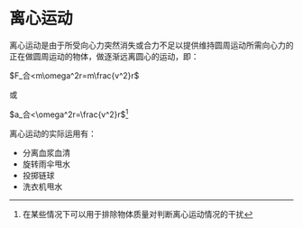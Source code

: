 # 离心运动

离心运动是由于所受向心力突然消失或合力不足以提供维持圆周运动所需向心力的正在做圆周运动的物体，做逐渐远离圆心的运动，即：

$F_合<m\omega^2r=m\frac{v^2}r$

或

$a_合<\omega^2r=\frac{v^2}r$[^aonly]

[^aonly]: 在某些情况下可以用于排除物体质量对判断离心运动情况的干扰

离心运动的实际运用有：

- 分离血浆血清
- 旋转雨伞甩水
- 投掷链球
- 洗衣机甩水
